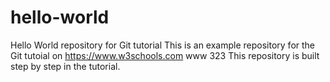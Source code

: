 # hello-world
Hello World repository for Git tutorial
This is an example repository for the Git tutoial on https://www.w3schools.com
www
323
This repository is built step by step in the tutorial.
